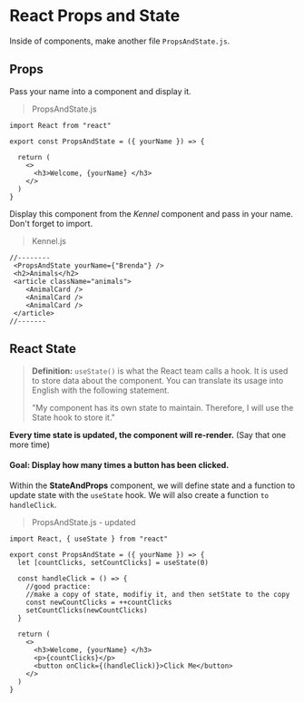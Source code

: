 # React Props and State

Inside of components, make another file `PropsAndState.js`.


## Props
Pass your name into a component and display it.

> PropsAndState.js
```
import React from "react"

export const PropsAndState = ({ yourName }) => {

  return (
    <>
      <h3>Welcome, {yourName} </h3>
    </>
  )
}
```
Display this component from the *Kennel* component and pass in your name. Don't forget to import.

> Kennel.js
```
//--------
 <PropsAndState yourName={"Brenda"} />
 <h2>Animals</h2>
 <article className="animals">
    <AnimalCard />
    <AnimalCard />
    <AnimalCard />
 </article>
//-------
```



## React State
> **Definition:** `useState()` is what the React team calls a hook. It is used to store data about the component. You can translate its usage into English with the following statement.
>
> "My component has its own state to maintain. Therefore, I will use the State hook to store it."

**Every time state is updated, the component will re-render.** (Say that one more time)

#### Goal: Display how many times a button has been clicked.

Within the **StateAndProps** component, we will define state and a function to update state with the `useState` hook. We will also create a function `to handleClick`.

> PropsAndState.js - updated
```
import React, { useState } from "react"

export const PropsAndState = ({ yourName }) => {
  let [countClicks, setCountClicks] = useState(0)

  const handleClick = () => {
    //good practice:
    //make a copy of state, modifiy it, and then setState to the copy
    const newCountClicks = ++countClicks
    setCountClicks(newCountClicks)
  }

  return (
    <>
      <h3>Welcome, {yourName} </h3>
      <p>{countClicks}</p>
      <button onClick={(handleClick)}>Click Me</button>
    </>
  )
}
```





